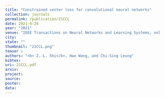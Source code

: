 ```yaml
---
title: "Constrained center loss for convolutional neural networks"
collection: journals
permalink: /publication/21CCL
date: 2021-8-24
year: "2021"
venue: "IEEE Transactions on Neural Networks and Learning Systems, vol. 34, no. 2, pp. 1080-1088, Feb. 2023"
city: 
state: ""
thumbnail: "21CCL.png"
teaser : 
authors: "<b> Z.-L. Shi</b>, Hao Wang, and Chi-Sing Leung"
bibtex: 
uri: 21CCL.pdf
arxiv: 
project: 
source: 
poster: 
data:
---
```

